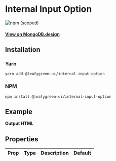 
# Internal Input Option

![npm (scoped)](https://img.shields.io/npm/v/@leafygreen-ui/internal-input-option.svg)
#### [View on MongoDB.design](https://www.mongodb.design/component/internal-input-option/example/)

## Installation

### Yarn

```shell
yarn add @leafygreen-ui/internal-input-option
```

### NPM

```shell
npm install @leafygreen-ui/internal-input-option
```

## Example

**Output HTML**

## Properties

| Prop | Type | Description | Default |
| ---- | ---- | ----------- | ------- |

